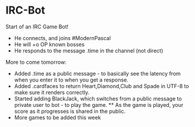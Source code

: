 # IRC-Bot
Start of an IRC Game Bot!

* He connects, and joins #ModernPascal
* He will +o OP known bosses
* He responds to the message .time in the channel (not direct)

More to come tomorrow:
* Added .time as a public message - to basically see the latency from when you enter it to when you get a response.
* Added .cardfaces to return Heart,Diamond,Club and Spade in UTF-8 to make sure it renders correctly.
* Started adding BlackJack, which switches from a public message to private user to bot - to play the game.
** As the game is played, your score as it progresses is shared in the public.
* More games to be added this week
